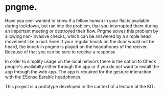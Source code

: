 # pngme.

Have you ever wanted to know if a fellow human in your flat is available during lockdown, but ran into the problem, that you interrupted them during an important meeting or destroyed their flow.
Pngme solves this problem by allowing non-invasive checks, which can be answered by a simple head movement like a nod.
Even if your regular knock on the door would not be heard, the knock in pngme is played on the headphones of the reciver. Because of that you can be sure to receive a response.

In order to simplify usage on the local network there is the option to Check people's availabilty either through the app or if you do not want to install the app through the web app.
The app is required for the gesture interaction with the ESense Earable headphones.

This project is a prototype developed in the context of a lecture at the KIT.

